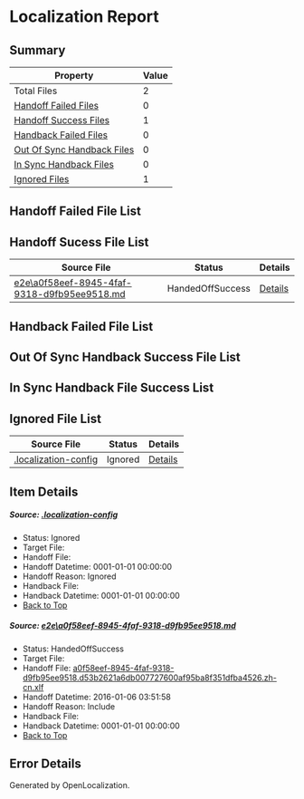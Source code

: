 # <a name='report-top'></a> Localization Report

## Summary
 Property | Value 
 -------- | ----- 
 Total Files | 2
[ Handoff Failed Files ](#handoff-failed-list)| 0
[ Handoff Success Files ](#handoff-success-list)| 1
[ Handback Failed Files ](#handback-failed-list)| 0
[ Out Of Sync Handback Files ](#outofsync-handback-success-list)| 0
[ In Sync Handback Files ](#insync-handback-success-list)| 0
[ Ignored Files ](#ignored-list)| 1

## <a name='handoff-failed-list'></a> Handoff Failed File List

## <a name='handoff-success-list'></a> Handoff Sucess File List
 Source File | Status | Details 
 ----------- | ------ | ------- 
 [e2e\a0f58eef-8945-4faf-9318-d9fb95ee9518.md](https://github.com/OpenLocalizationTest/oltest/blob/06bb87192fa3b58772a5295d316d4cb688a76a2d/e2e/a0f58eef-8945-4faf-9318-d9fb95ee9518.md) | HandedOffSuccess | [Details](#158de874bed3efa1248bc2f8ebe1133c4073f6721)

## <a name='handback-failed-list'></a> Handback Failed File List

## <a name='outofsync-handback-success-list'></a> Out Of Sync Handback Success File List

## <a name='insync-handback-success-list'></a> In Sync Handback File Success List

## <a name='ignored-list'></a> Ignored File List
 Source File | Status | Details 
 ----------- | ------ | ------- 
 [.localization-config](https://github.com/OpenLocalizationTest/oltest/blob/06bb87192fa3b58772a5295d316d4cb688a76a2d/.localization-config) | Ignored | [Details](#e4725be8631cbe979bbe0fa8b97cd75f1fd41d4d0)

## Item Details
##### <a name='e4725be8631cbe979bbe0fa8b97cd75f1fd41d4d0'></a> Source: [.localization-config](https://github.com/OpenLocalizationTest/oltest/blob/06bb87192fa3b58772a5295d316d4cb688a76a2d/.localization-config)
* Status: Ignored
* Target File: 
* Handoff File: 
* Handoff Datetime: 0001-01-01 00:00:00
* Handoff Reason: Ignored
* Handback File: 
* Handback Datetime: 0001-01-01 00:00:00
* [Back to Top](#report-top)

##### <a name='158de874bed3efa1248bc2f8ebe1133c4073f6721'></a> Source: [e2e\a0f58eef-8945-4faf-9318-d9fb95ee9518.md](https://github.com/OpenLocalizationTest/oltest/blob/06bb87192fa3b58772a5295d316d4cb688a76a2d/e2e/a0f58eef-8945-4faf-9318-d9fb95ee9518.md)
* Status: HandedOffSuccess
* Target File: 
* Handoff File: [a0f58eef-8945-4faf-9318-d9fb95ee9518.d53b2621a6db007727600af95ba8f351dfba4526.zh-cn.xlf](https://github.com/OpenLocalizationTestOrg/olhandoff/blob/30268a8066097c0876817d369cccf7d9da159985/ol-handoff/OpenLocalizationTestOrg/oltest.zh-cn/qimu/a0f58eef-8945-4faf-9318-d9fb95ee9518.d53b2621a6db007727600af95ba8f351dfba4526.zh-cn.xlf)
* Handoff Datetime: 2016-01-06 03:51:58
* Handoff Reason: Include
* Handback File: 
* Handback Datetime: 0001-01-01 00:00:00
* [Back to Top](#report-top)


## Error Details

Generated by OpenLocalization.
